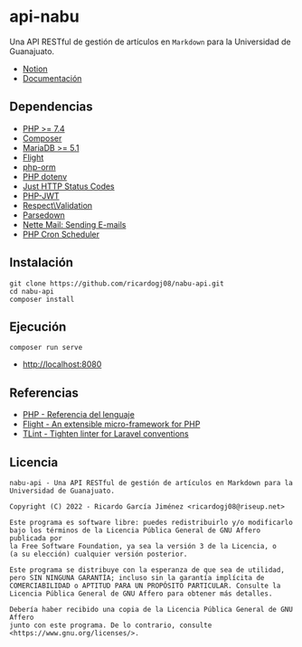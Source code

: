 # api-nabu

Una API RESTful de gestión de artículos en `Markdown` para la Universidad de Guanajuato.

* [Notion](https://ricardogj08.notion.site/29de5f5528dc40e3b5087be8d9b5c27b?v=c87b8122a4034dda86ed30e41eb49197)
* [Documentación](https://ricardogj08.github.io/nabu-api/)

## Dependencias

* [PHP >= 7.4](https://www.php.net/)
* [Composer](https://getcomposer.org/)
* [MariaDB >= 5.1](https://mariadb.org/)
* [Flight](https://flightphp.com/)
* [php-orm](https://github.com/riverside/php-orm)
* [PHP dotenv](https://github.com/vlucas/phpdotenv)
* [Just HTTP Status Codes](https://github.com/pH-7/JustHttpStatusCodes)
* [PHP-JWT](https://github.com/firebase/php-jwt)
* [Respect\Validation](https://github.com/Respect/Validation)
* [Parsedown](https://github.com/erusev/parsedown)
* [Nette Mail: Sending E-mails](https://github.com/nette/mail)
* [PHP Cron Scheduler](https://github.com/peppeocchi/php-cron-scheduler)

## Instalación

    git clone https://github.com/ricardogj08/nabu-api.git
    cd nabu-api
    composer install

## Ejecución

    composer run serve

* <http://localhost:8080>

## Referencias

* [PHP - Referencia del lenguaje](https://www.php.net/manual/es/langref.php)
* [Flight - An extensible micro-framework for PHP](https://flightphp.com/)
* [TLint - Tighten linter for Laravel conventions](https://github.com/tighten/tlint)

## Licencia

    nabu-api - Una API RESTful de gestión de artículos en Markdown para la Universidad de Guanajuato.

    Copyright (C) 2022 - Ricardo García Jiménez <ricardogj08@riseup.net>

    Este programa es software libre: puedes redistribuirlo y/o modificarlo
    bajo los términos de la Licencia Pública General de GNU Affero publicada por
    la Free Software Foundation, ya sea la versión 3 de la Licencia, o
    (a su elección) cualquier versión posterior.

    Este programa se distribuye con la esperanza de que sea de utilidad,
    pero SIN NINGUNA GARANTÍA; incluso sin la garantía implícita de
    COMERCIABILIDAD o APTITUD PARA UN PROPÓSITO PARTICULAR. Consulte la
    Licencia Pública General de GNU Affero para obtener más detalles.

    Debería haber recibido una copia de la Licencia Pública General de GNU Affero
    junto con este programa. De lo contrario, consulte <https://www.gnu.org/licenses/>.
